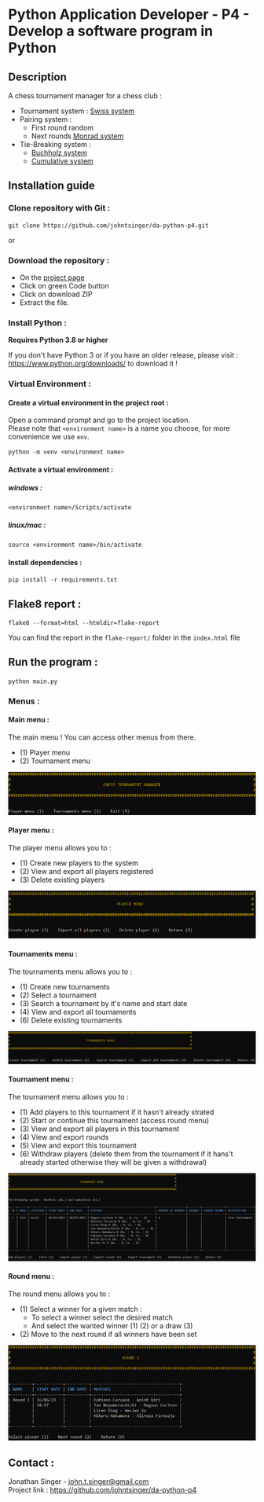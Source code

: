 # Python Application Developer - P4 - Develop a software program in Python

## Description

A chess tournament manager for a chess club :
- Tournament system : [Swiss system](https://en.wikipedia.org/wiki/Swiss-system_tournament)
- Pairing system :
  - First round random
  - Next rounds [Monrad system](https://en.wikipedia.org/wiki/Swiss-system_tournament#Monrad_system)
- Tie-Breaking system :
  - [Buchholz system](https://en.wikipedia.org/wiki/Buchholz_system)
  - [Cumulative system](https://en.wikipedia.org/wiki/Tie-breaking_in_Swiss-system_tournaments#Cumulative)

## Installation guide

### Clone repository with Git :

    git clone https://github.com/johntsinger/da-python-p4.git
    
or

### Download the repository :

- On the [project page](https://github.com/johntsinger/da-python-p4)
- Click on green Code button
- Click on download ZIP
- Extract the file.

### Install Python :

**Requires Python 3.8 or higher**

If you don't have Python 3 or if you have an older release, please visit : https://www.python.org/downloads/ to download it !

### Virtual Environment :

#### Create a virtual environment in the project root :

Open a command prompt and go to the project location.\
Please note that `<environment name>` is a name you choose, for more convenience we use `env`.

    python -m venv <environment name>

#### Activate a virtual environment :

##### windows :

    <environment name>/Scripts/activate
    
##### linux/mac :

    source <environment name>/bin/activate
    
#### Install dependencies :

    pip install -r requirements.txt
    
## Flake8 report :

    flake8 --format=html --htmldir=flake-report
You can find the report in the `flake-report/` folder in the `index.html` file
    
## Run the program :

    python main.py

### Menus :

#### Main menu :

The main menu ! You can access other menus from there.
- (1) Player menu
- (2) Tournament menu

![main_menu](img/main_menu.png)

#### Player menu :

The player menu allows you to :
- (1) Create new players to the system
- (2) View and export all players registered
- (3) Delete existing players

![player menu](img/player_menu.png)

#### Tournaments menu :

The tournaments menu allows you to :
- (1) Create new tournaments
- (2) Select a tournament
- (3) Search a tournament by it's name and start date
- (4) View and export all tournaments
- (6) Delete existing tournaments

![tournaments menu](img/tournaments_menu.png)

#### Tournament menu :

The tournament menu allows you to :
- (1) Add players to this tournament if it hasn't already strated
- (2) Start or continue this tournament (access round menu)
- (3) View and export all players in this tournament
- (4) View and export rounds
- (5) View and export this tournament
- (6) Withdraw players (delete them from the tournament if it hans't already started otherwise they will be given a withdrawal)

![tournament menu](img/tournament_menu.png)

#### Round menu :
The round menu allows you to :
- (1) Select a winner for a given match :
  - To select a winner select the desired match
  - And select the wanted winner (1) (2) or a draw (3)
- (2) Move to the next round if all winners have been set

![round menu](img/round_menu.png)

## Contact :
Jonathan Singer - john.t.singer@gmail.com\
Project link : https://github.com/johntsinger/da-python-p4
